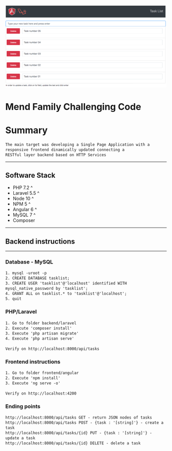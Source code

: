 <p align="center"><img src="ScreenshotAngularLaravel.png"></p>

# Mend Family Challenging Code

# Summary
```
The main target was developing a Single Page Application with a responsive frontend dinamically updated connecting a 
RESTful layer backend based on HTTP Services

```

---------

## Software Stack

* PHP 7.2 ^
* Laravel 5.5 ^
* Node 10 ^
* NPM 5 ^
* Angular 6 ^
* MySQL 7 ^
* Composer

-----------


## Backend instructions
-----------

### Database - MySQL
```
1. mysql -uroot -p
2. CREATE DATABASE tasklist;
3. CREATE USER 'tasklist'@'localhost' identified WITH mysql_native_password by 'tasklist';
4. GRANT ALL on tasklist.* to 'tasklist'@'localhost';
5. quit
```
### PHP/Laravel
```
1. Go to folder backend/laravel 
2. Execute 'composer install'
3. Execute 'php artisan migrate'
4. Execute 'php artisan serve'

Verify on http://localhost:8000/api/tasks
```
### Frontend instructions
```
1. Go to folder frontend/angular
2. Execute 'npm install'
3. Execute 'ng serve -o'

Verify on http://localhost:4200
```

### Ending points
```
http://localhost:8000/api/tasks GET - return JSON nodes of tasks
http://localhost:8000/api/tasks POST - {task : '[string]'} - create a task
http://localhost:8000/api/tasks/{id} PUT - {task : '[string]'} - update a task
http://localhost:8000/api/tasks/{id} DELETE - delete a task
```


